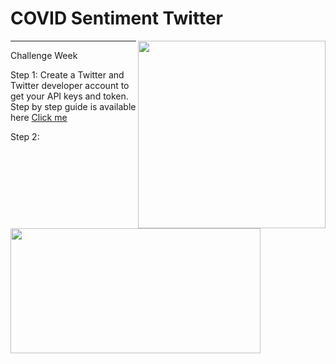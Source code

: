 # COVID Sentiment Twitter

<p>
<img align="right" src="https://crown-education.org/crown/wp-content/uploads/2018/03/essex-campus.jpg" width="300" height="300" />
<img align="left" src="https://datasciencechalktalk.files.wordpress.com/2019/07/0-8.png?w=1070" width="400" height="200" />
</p>

*** 
Challenge Week 

Step 1: Create a Twitter and Twitter developer account to get your API keys and token. Step by step guide is available here [Click me](https://github.com/sagihaider/COVID_Sentiment_Twitter/blob/master/Step1_TwitterAccount.md)

Step 2:



